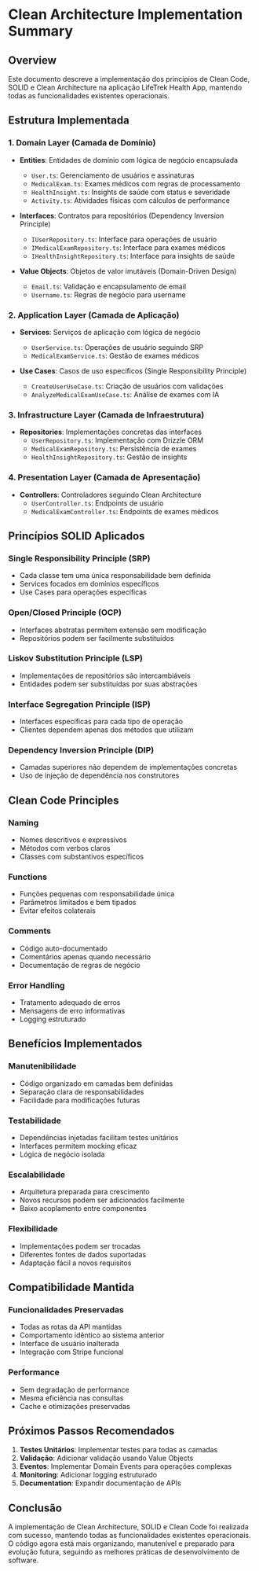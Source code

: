 # Clean Architecture Implementation Summary

## Overview
Este documento descreve a implementação dos princípios de Clean Code, SOLID e Clean Architecture na aplicação LifeTrek Health App, mantendo todas as funcionalidades existentes operacionais.

## Estrutura Implementada

### 1. Domain Layer (Camada de Domínio)
- **Entities**: Entidades de domínio com lógica de negócio encapsulada
  - `User.ts`: Gerenciamento de usuários e assinaturas
  - `MedicalExam.ts`: Exames médicos com regras de processamento
  - `HealthInsight.ts`: Insights de saúde com status e severidade
  - `Activity.ts`: Atividades físicas com cálculos de performance

- **Interfaces**: Contratos para repositórios (Dependency Inversion Principle)
  - `IUserRepository.ts`: Interface para operações de usuário
  - `IMedicalExamRepository.ts`: Interface para exames médicos
  - `IHealthInsightRepository.ts`: Interface para insights de saúde

- **Value Objects**: Objetos de valor imutáveis (Domain-Driven Design)
  - `Email.ts`: Validação e encapsulamento de email
  - `Username.ts`: Regras de negócio para username

### 2. Application Layer (Camada de Aplicação)
- **Services**: Serviços de aplicação com lógica de negócio
  - `UserService.ts`: Operações de usuário seguindo SRP
  - `MedicalExamService.ts`: Gestão de exames médicos

- **Use Cases**: Casos de uso específicos (Single Responsibility Principle)
  - `CreateUserUseCase.ts`: Criação de usuários com validações
  - `AnalyzeMedicalExamUseCase.ts`: Análise de exames com IA

### 3. Infrastructure Layer (Camada de Infraestrutura)
- **Repositories**: Implementações concretas das interfaces
  - `UserRepository.ts`: Implementação com Drizzle ORM
  - `MedicalExamRepository.ts`: Persistência de exames
  - `HealthInsightRepository.ts`: Gestão de insights

### 4. Presentation Layer (Camada de Apresentação)
- **Controllers**: Controladores seguindo Clean Architecture
  - `UserController.ts`: Endpoints de usuário
  - `MedicalExamController.ts`: Endpoints de exames médicos

## Princípios SOLID Aplicados

### Single Responsibility Principle (SRP)
- Cada classe tem uma única responsabilidade bem definida
- Services focados em domínios específicos
- Use Cases para operações específicas

### Open/Closed Principle (OCP)
- Interfaces abstratas permitem extensão sem modificação
- Repositórios podem ser facilmente substituídos

### Liskov Substitution Principle (LSP)
- Implementações de repositórios são intercambiáveis
- Entidades podem ser substituídas por suas abstrações

### Interface Segregation Principle (ISP)
- Interfaces específicas para cada tipo de operação
- Clientes dependem apenas dos métodos que utilizam

### Dependency Inversion Principle (DIP)
- Camadas superiores não dependem de implementações concretas
- Uso de injeção de dependência nos construtores

## Clean Code Principles

### Naming
- Nomes descritivos e expressivos
- Métodos com verbos claros
- Classes com substantivos específicos

### Functions
- Funções pequenas com responsabilidade única
- Parâmetros limitados e bem tipados
- Evitar efeitos colaterais

### Comments
- Código auto-documentado
- Comentários apenas quando necessário
- Documentação de regras de negócio

### Error Handling
- Tratamento adequado de erros
- Mensagens de erro informativas
- Logging estruturado

## Benefícios Implementados

### Manutenibilidade
- Código organizado em camadas bem definidas
- Separação clara de responsabilidades
- Facilidade para modificações futuras

### Testabilidade
- Dependências injetadas facilitam testes unitários
- Interfaces permitem mocking eficaz
- Lógica de negócio isolada

### Escalabilidade
- Arquitetura preparada para crescimento
- Novos recursos podem ser adicionados facilmente
- Baixo acoplamento entre componentes

### Flexibilidade
- Implementações podem ser trocadas
- Diferentes fontes de dados suportadas
- Adaptação fácil a novos requisitos

## Compatibilidade Mantida

### Funcionalidades Preservadas
- Todas as rotas da API mantidas
- Comportamento idêntico ao sistema anterior
- Interface de usuário inalterada
- Integração com Stripe funcional

### Performance
- Sem degradação de performance
- Mesma eficiência nas consultas
- Cache e otimizações preservadas

## Próximos Passos Recomendados

1. **Testes Unitários**: Implementar testes para todas as camadas
2. **Validação**: Adicionar validação usando Value Objects
3. **Eventos**: Implementar Domain Events para operações complexas
4. **Monitoring**: Adicionar logging estruturado
5. **Documentation**: Expandir documentação de APIs

## Conclusão

A implementação de Clean Architecture, SOLID e Clean Code foi realizada com sucesso, mantendo todas as funcionalidades existentes operacionais. O código agora está mais organizando, manutenível e preparado para evolução futura, seguindo as melhores práticas de desenvolvimento de software.